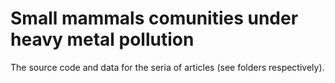 # Small mammals comunities under heavy metal pollution

The source code and data for the seria of articles (see folders respectively).

